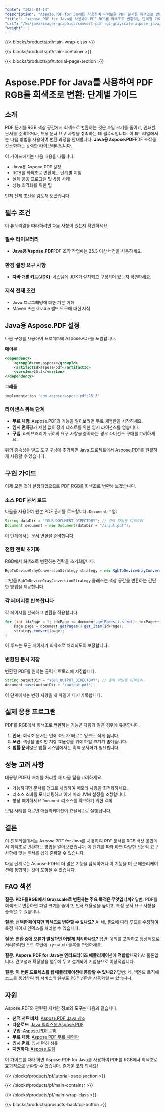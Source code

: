 ```yaml
---
"date": "2025-04-14"
"description": "Aspose.PDF for Java를 사용하여 다채로운 PDF 문서를 회색조로 변환하는 방법을 알아보세요. 이 단계별 가이드를 따라 파일 크기를 줄이고 문서를 최적화하세요."
"title": "Aspose.PDF for Java를 사용하여 PDF RGB를 회색조로 변환하는 단계별 가이드"
"url": "/ko/java/images-graphics/convert-pdf-rgb-grayscale-aspose-java/"
"weight": 1
---
```


{{< blocks/products/pf/main-wrap-class >}}

{{< blocks/products/pf/main-container >}}

{{< blocks/products/pf/tutorial-page-section >}}
# Aspose.PDF for Java를 사용하여 PDF RGB를 회색조로 변환: 단계별 가이드

## 소개

PDF 문서를 RGB 색상 공간에서 회색조로 변환하는 것은 파일 크기를 줄이고, 인쇄할 문서를 준비하거나, 특정 문서 요구 사항을 충족하는 데 필수적입니다. 이 튜토리얼에서는 다음 방법을 사용하여 변환 과정을 안내합니다. **Java용 Aspose.PDF**PDF 조작을 간소화하는 강력한 라이브러리입니다.

이 가이드에서는 다음 내용을 다룹니다.
- Java용 Aspose.PDF 설정
- RGB를 회색조로 변환하는 단계별 지침
- 실제 응용 프로그램 및 사용 사례
- 성능 최적화를 위한 팁

먼저 전제 조건을 검토해 보겠습니다.

## 필수 조건

이 튜토리얼을 따라하려면 다음 사항이 있는지 확인하세요.

### 필수 라이브러리
- **Java용 Aspose.PDF**PDF 조작 작업에는 25.3 이상 버전을 사용하세요.

### 환경 설정 요구 사항
- **자바 개발 키트(JDK)**: 시스템에 JDK가 설치되고 구성되어 있는지 확인하세요.

### 지식 전제 조건
- Java 프로그래밍에 대한 기본 이해
- Maven 또는 Gradle 빌드 도구에 대한 지식

## Java용 Aspose.PDF 설정

다음 구성을 사용하여 프로젝트에 Aspose.PDF를 포함합니다.

**메이븐**
```xml
<dependency>
    <groupId>com.aspose</groupId>
    <artifactId>aspose-pdf</artifactId>
    <version>25.3</version>
</dependency>
```

**그래들**
```gradle
implementation 'com.aspose:aspose-pdf:25.3'
```

### 라이센스 취득 단계
- **무료 체험**: Aspose.PDF의 기능을 알아보려면 무료 체험판을 시작하세요.
- **임시 면허**평가 제한 없이 장기 테스트를 위한 임시 라이선스를 얻습니다.
- **구입**: 라이브러리가 귀하의 요구 사항을 충족하는 경우 라이선스 구매를 고려하세요.

위의 종속성을 빌드 도구 구성에 추가하면 Java 프로젝트에서 Aspose.PDF를 원활하게 사용할 수 있습니다.

## 구현 가이드

이제 모든 것이 설정되었으므로 PDF RGB를 회색조로 변환해 보겠습니다.

### 소스 PDF 문서 로드

다음을 사용하여 원본 PDF 문서를 로드합니다. `Document` 수업:
```java
String dataDir = "YOUR_DOCUMENT_DIRECTORY"; // 입력 파일용 디렉토리
Document document = new Document(dataDir + "/input.pdf");
```
이 단계에서는 문서 변환을 준비합니다.

### 전환 전략 초기화

RGB에서 회색조로 변환하는 전략을 초기화합니다.
```java
RgbToDeviceGrayConversionStrategy strategy = new RgbToDeviceGrayConversionStrategy();
```
그만큼 `RgbToDeviceGrayConversionStrategy` 클래스는 색상 공간을 변환하는 간단한 방법을 제공합니다.

### 각 페이지를 반복합니다

각 페이지를 반복하고 변환을 적용합니다.
```java
for (int idxPage = 1; idxPage <= document.getPages().size(); idxPage++) {
    Page page = document.getPages().get_Item(idxPage);
    strategy.convert(page);
}
```
이 루프는 모든 페이지가 회색조로 처리되도록 보장합니다.

### 변환된 문서 저장

변환된 PDF를 원하는 출력 디렉토리에 저장합니다.
```java
String outputDir = "YOUR_OUTPUT_DIRECTORY"; // 출력 파일용 디렉토리
document.save(outputDir + "/output.pdf");
```
이 단계에서는 변경 사항을 새 파일에 다시 기록합니다.

## 실제 응용 프로그램

PDF를 RGB에서 회색조로 변환하는 기능은 다음과 같은 경우에 유용합니다.
1. **인쇄**: 회색조 문서는 인쇄 속도가 빠르고 잉크도 적게 듭니다.
2. **보관**: 색상을 줄이면 저장 효율성을 위해 파일 크기가 줄어듭니다.
3. **법률 문서**많은 법률 시스템에서는 흑백 문서화가 필요합니다.

## 성능 고려 사항

대용량 PDF나 배치를 처리할 때 다음 팁을 고려하세요.
- 가능하다면 문서를 청크로 처리하여 메모리 사용을 최적화하세요.
- 리소스 소비를 모니터링하고 이에 따라 JVM 설정을 조정합니다.
- 항상 폐기하세요 `Document` 리소스를 확보하기 위한 객체.

모범 사례를 따르면 애플리케이션이 효율적으로 실행됩니다.

## 결론

이 튜토리얼에서는 Aspose.PDF for Java를 사용하여 PDF 문서를 RGB 색상 공간에서 회색조로 변환하는 방법을 알아보았습니다. 이 단계를 따라 하면 다양한 전문적 요구 사항에 맞는 문서를 쉽게 준비할 수 있습니다.

다음 단계로는 Aspose.PDF의 더 많은 기능을 탐색하거나 이 기능을 더 큰 애플리케이션에 통합하는 것이 포함될 수 있습니다.

## FAQ 섹션

**질문: PDF를 RGB에서 Grayscale로 변환하는 주요 목적은 무엇입니까?**
답변: PDF를 회색조로 변환하면 파일 크기를 줄이고, 인쇄 효율성을 높이고, 특정 문서 요구 사항을 충족할 수 있습니다.

**질문: 선택한 페이지만 회색조로 변환할 수 있나요?**
A: 네, 필요에 따라 루프를 수정하여 특정 페이지 인덱스를 처리할 수 있습니다.

**질문: 변환 중에 오류가 발생하면 어떻게 처리하나요?**
답변: 예외를 포착하고 정상적으로 처리하려면 코드 주변에 try-catch 블록을 구현하세요.

**질문: Aspose.PDF for Java는 엔터프라이즈 애플리케이션에 적합합니까?**
A: 물론입니다. 견고성과 확장성을 염두에 두고 설계되어 기업용으로 이상적입니다.

**질문: 이 변환 프로세스를 웹 애플리케이션에 통합할 수 있나요?**
답변: 네, 백엔드 로직에 코드를 통합하여 웹 서비스의 일부로 PDF 변환을 자동화할 수 있습니다.

## 자원
Aspose.PDF와 관련된 자세한 정보와 도구는 다음과 같습니다.
- **선적 서류 비치**: [Aspose.PDF Java 참조](https://reference.aspose.com/pdf/java/)
- **다운로드**: [Java 릴리스용 Aspose.PDF](https://releases.aspose.com/pdf/java/)
- **구입**: [Aspose.PDF 구매](https://purchase.aspose.com/buy)
- **무료 체험**: [Aspose PDF 무료 체험판](https://releases.aspose.com/pdf/java/)
- **임시 면허**: [임시 면허 취득](https://purchase.aspose.com/temporary-license/)
- **지원하다**: [Aspose 포럼](https://forum.aspose.com/c/pdf/10)

이 가이드를 따라 하면 Aspose.PDF for Java를 사용하여 PDF를 RGB에서 회색조로 효과적으로 변환할 수 있습니다. 즐거운 코딩 되세요!

{{< /blocks/products/pf/tutorial-page-section >}}

{{< /blocks/products/pf/main-container >}}

{{< /blocks/products/pf/main-wrap-class >}}

{{< blocks/products/products-backtop-button >}}